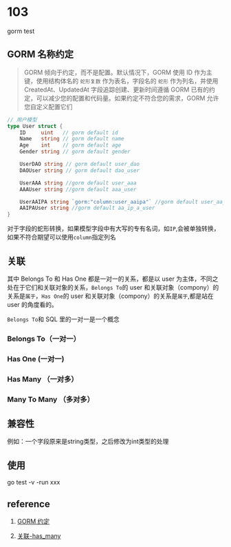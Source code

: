 # 103

gorm test

## GORM 名称约定

> GORM 倾向于约定，而不是配置。默认情况下，GORM 使用 ID 作为主键，使用结构体名的 `蛇形复数` 作为表名，字段名的 `蛇形` 作为列名，并使用 CreatedAt、UpdatedAt 字段追踪创建、更新时间遵循 GORM 已有的约定，可以减少您的配置和代码量。如果约定不符合您的需求，GORM 允许您自定义配置它们

```go
// 用户模型
type User struct {
	ID     uint   // gorm default id
	Name   string // gorm default name
	Age    int    // gorm default age
	Gender string // gorm default gender

	UserDAO string // gorm default user_dao
	DAOUser string // gorm default dao_user

	UserAAA string //gorm default user_aaa
	AAAUser string //gorm default aaa_user

	UserAAIPA string `gorm:"column:user_aaipa"` //gorm default user_aa_ip_a, change to user_aaipa through column
	AAIPAUser string //gorm default aa_ip_a_user
}
```

对于字段的蛇形转换，如果模型字段中有大写的专有名词，如`IP`,会被单独转换，如果不符合期望可以使用`column`指定列名

## 关联

其中 Belongs To 和 Has One 都是一对一的关系，都是以 user 为主体，不同之处在于它们和关联对象的关系，`Belongs To`的 user 和关联对象（compony）的关系是`属于`，`Has One`的 user 和关联对象（compony）的关系是`属于`,都是站在 user 的角度看的。

`Belongs To`和 SQL 里的一对一是一个概念

### Belongs To（一对一）

### Has One (一对一)

### Has Many （一对多）

### Many To Many （多对多）



## 兼容性

例如：一个字段原来是string类型，之后修改为int类型的处理



## 使用

go test -v -run xxx

## reference

1. [GORM 约定](https://gorm.io/zh_CN/docs/conventions.html)

2. [关联-has_many](https://gorm.io/zh_CN/docs/has_many.html)
